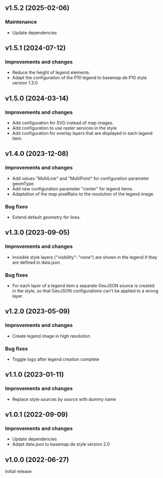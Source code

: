 ## v1.5.2 (2025-02-06)

### Maintenance

* Update dependencies


## v1.5.1 (2024-07-12)
### Improvements and changes
* Reduce the height of legend elements.
* Adapt the configuration of the P10 legend to basemap.de P10 style version 1.3.0

## v1.5.0 (2024-03-14)
### Improvements and changes
* Add configuration for SVG instead of map images.
* Add configuration to use raster services in the style.
* Add configuration for overlay layers that are displayed in each legend item.

## v1.4.0 (2023-12-08)
### Improvements and changes
* Add values "MultiLine" and "MultiPoint" for configuration parameter geomType.
* Add new configuration parameter "center" for legend items.
* Adaptation of the map pixelRatio to the resolution of the legend image.

### Bug fixes
* Extend default geometry for lines.

## v1.3.0 (2023-09-05)
### Improvements and changes
* Invisible style layers ("visibility": "none") are shown in the legend if they are defined in data.json.

### Bug fixes
* For each layer of a legend item a separate GeoJSON source is created in the style, so that GeoJSON configurations can't be applied to a wrong layer.

## v1.2.0 (2023-05-09)
### Improvements and changes
* Create legend image in high resolution

### Bug fixes
* Toggle logo after legend creation complete

## v1.1.0 (2023-01-11)
### Improvements and changes
* Replace style sources by source with dummy name

## v1.0.1 (2022-09-09)
### Improvements and changes
* Update dependencies
* Adapt data.json to basemap.de style version 2.0

## v1.0.0 (2022-06-27)
Initial release